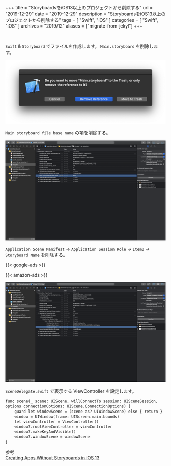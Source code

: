 +++
title =  "StoryboardsをiOS13以上のプロジェクトから削除する"
url = "2019-12-29"
date = "2019-12-29"
description = "StoryboardsをiOS13以上のプロジェクトから削除する"
tags = [
    "Swift", "iOS"
]
categories = [
    "Swift", "iOS"
]
archives = "2019/12"
aliases = ["migrate-from-jekyl"]
+++

<br>

`Swift` & `Storyboard` でファイルを作成します。
`Main.storyboard` を削除します。

![Delete Storyboard](1.png)

`Main storyboard file base name` の項を削除する。

![Delete Main In Info.plist](2.png)

`Application Scene Manifest` -> `Application Session Role` -> `Item0` -> `Storyboard Name` を削除する。

<!-- Google Ads -->
{{< google-ads >}}

<!-- Amazon Ads -->
{{< amazon-ads >}}


![Delete Storyboard Name](3.png)

`SceneDelegate.swift` で表示する ViewController を設定します。

```
func scene(_ scene: UIScene, willConnectTo session: UISceneSession, options connectionOptions: UIScene.ConnectionOptions) {
    guard let windowScene = (scene as? UIWindowScene) else { return }
    window = UIWindow(frame: UIScreen.main.bounds)
    let viewController = ViewController()
    window?.rootViewController = viewController
    window?.makeKeyAndVisible()
    window?.windowScene = windowScene
}
```

参考  
[Creating Apps Without Storyboards in iOS 13](https://medium.com/better-programming/creating-apps-without-storyboards-in-ios-13-fc9550bb9c12)
